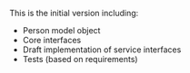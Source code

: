 This is the initial version including:
* Person model object
* Core interfaces
* Draft implementation of service interfaces
* Tests (based on requirements)